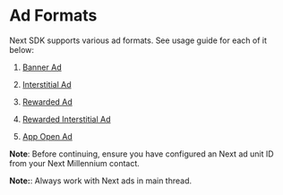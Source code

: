 # Ad Formats

Next SDK supports various ad formats. See usage guide for each of it below:

1.  [Banner Ad](https://github.com/nextmillenniummedia/next-sdk-ios-example/blob/main/docs/Banner%20Ad.md)

2.  [Interstitial Ad](https://github.com/nextmillenniummedia/next-sdk-ios-example/blob/main/docs/Interstitial%20Ad.md)

3.  [Rewarded Ad](https://github.com/nextmillenniummedia/next-sdk-ios-example/blob/main/docs/Rewarded%20Ad.md)

4.  [Rewarded Interstitial Ad](https://github.com/nextmillenniummedia/next-sdk-ios-example/blob/main/docs/Rewarded%20Interstitial%20Ad.md)

5.  [App Open Ad](https://github.com/nextmillenniummedia/next-sdk-ios-example/blob/main/docs/App%20Open%20Ad.md)

**Note**: Before continuing, ensure you have configured an Next ad unit ID from your Next Millennium contact.

**Note:**: Always work with Next ads in main thread.
